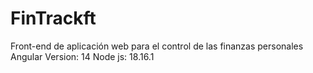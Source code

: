 # FinTrackft
Front-end de aplicación web para el control de las finanzas personales 
Angular Version: 14
Node js: 18.16.1
